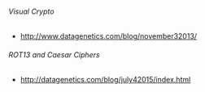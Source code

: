 ###### Visual Crypto
* http://www.datagenetics.com/blog/november32013/

###### ROT13 and Caesar Ciphers
* http://datagenetics.com/blog/july42015/index.html
